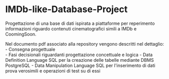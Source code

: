 # IMDb-like-Database-Project
Progettazione di una base di dati ispirata a piattaforme per reperimento informazioni riguardo contenuti cinematografici simili a IMDb e CoomingSoon.

Nel documento pdf associato alla repository vengono descritti nel dettaglio: 
                 - Consegna progettuale                 
                 - Fasi decisionali riguardanti progettazione concettuale e logica
                 - Data Definition Language SQL per la creazione delle tabelle mediante DBMS PostgreSQL
                 - Data Manipulation Language SQL per l'inserimento di dati prova verosimili e operazioni di test su di essi
              
